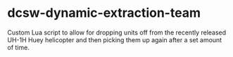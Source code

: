 dcsw-dynamic-extraction-team
============================

Custom Lua script to allow for dropping units off from the recently released UH-1H Huey helicopter and then picking them up again after a set amount of time.
